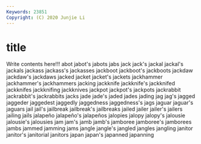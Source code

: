 ```yaml
---
Keywords: 23851
Copyright: (C) 2020 Junjie Li
---
```


# title

Write contents here!!!
abot 
jabot's 
jabots 
jabs 
jack
jack's 
jackal 
jackal's 
jackals 
jackass 
jackass's 
jackasses 
jackboot 
jackboot's 
jackboots
jackdaw 
jackdaw's 
jackdaws 
jacked 
jacket 
jacket's 
jackets 
jackhammer 
jackhammer's 
jackhammers
jacking 
jackknife 
jackknife's 
jackknifed 
jackknifes 
jackknifing 
jackknives 
jackpot 
jackpot's 
jackpots
jackrabbit 
jackrabbit's 
jackrabbits 
jacks 
jade 
jade's 
jaded 
jades 
jading 
jag
jag's 
jagged 
jaggeder 
jaggedest 
jaggedly 
jaggedness 
jaggedness's 
jags 
jaguar 
jaguar's
jaguars 
jail 
jail's 
jailbreak 
jailbreak's 
jailbreaks 
jailed 
jailer 
jailer's 
jailers
jailing 
jails 
jalapeño 
jalapeño's 
jalapeños 
jalopies 
jalopy 
jalopy's 
jalousie 
jalousie's
jalousies 
jam 
jam's 
jamb 
jamb's 
jamboree 
jamboree's 
jamborees 
jambs 
jammed
jamming 
jams 
jangle 
jangle's 
jangled 
jangles 
jangling 
janitor 
janitor's 
janitorial
janitors 
japan 
japan's 
japanned 
japanning 

